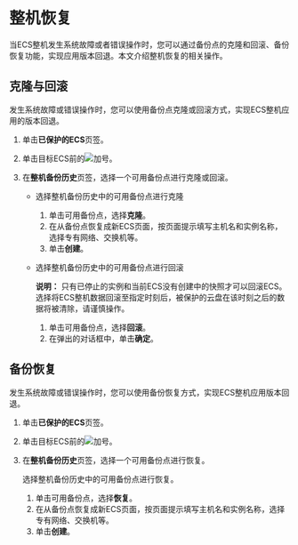 # 整机恢复

当ECS整机发生系统故障或者错误操作时，您可以通过备份点的克隆和回滚、备份恢复功能，实现应用版本回退。本文介绍整机恢复的相关操作。

## 克隆与回滚

发生系统故障或错误操作时，您可以使用备份点克隆或回滚方式，实现ECS整机应用的版本回退。

1.  单击**已保护的ECS**页签。

2.  单击目标ECS前的![加号](https://static-aliyun-doc.oss-accelerate.aliyuncs.com/assets/img/zh-CN/6836807161/p258807.png)。

3.  在**整机备份历史**页签，选择一个可用备份点进行克隆或回滚。

    -   选择整机备份历史中的可用备份点进行克隆
        1.  单击可用备份点，选择**克隆**。
        2.  在从备份点恢复成新ECS页面，按页面提示填写主机名和实例名称，选择专有网络、交换机等。
        3.  单击**创建**。
    -   选择整机备份历史中的可用备份点进行回滚

        **说明：** 只有已停止的实例和当前ECS没有创建中的快照才可以回滚ECS。选择将ECS整机数据回滚至指定时刻后，被保护的云盘在该时刻之后的数据将被清除，请谨慎操作。

        1.  单击可用备份点，选择**回滚**。
        2.  在弹出的对话框中，单击**确定**。

## 备份恢复

发生系统故障或错误操作时，您可以使用备份恢复方式，实现ECS整机应用版本回退。

1.  单击**已保护的ECS**页签。

2.  单击目标ECS前的![加号](https://static-aliyun-doc.oss-accelerate.aliyuncs.com/assets/img/zh-CN/6836807161/p258807.png)。

3.  在**整机备份历史**页签，选择一个可用备份点进行恢复。

    选择整机备份历史中的可用备份点进行恢复。

    1.  单击可用备份点，选择**恢复**。
    2.  在从备份点恢复成新ECS页面，按页面提示填写主机名和实例名称，选择专有网络、交换机等。
    3.  单击**创建**。

